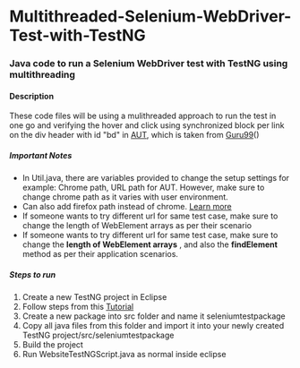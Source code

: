 # Multithreaded-Selenium-WebDriver-Test-with-TestNG
### Java code to run a Selenium WebDriver test with TestNG using multithreading

#### Description
These code files will be using a mulithreaded approach to run the test in one go
and verifying the hover and click using synchronized block per link on the div header with id "bd" in <a href="http://www.demo.guru99.com/test/yahoo.html" target="_blank">AUT</a>, which is taken from <a href="https://www.guru99.com/" target="_blank">Guru99</a>()

##### Important Notes
<ul>
  <li>In Util.java, there are variables provided to change the setup settings for example: Chrome path,
    URL path for AUT. However, make sure to change chrome path as it varies with user environment.
  </li>
  <li>Can also add firefox path instead of chrome. <a href="https://www.guru99.com/first-webdriver-script.html" target="_blank">Learn more</a>
  </li>
  <li>If someone wants to try different url for same test case, make sure to change the length of WebElement arrays 
    as per their scenario
  </li>
  <li>If someone wants to try different url for same test case, make sure to change the <strong>length of WebElement arrays</strong>
    , and also the <strong>findElement</strong> method as per their application scenarios.
  </li>
</ul>


##### Steps to run
<ol>
  <li>Create a new TestNG project in Eclipse</li>
  <li>Follow steps from this <a href="https://www.guru99.com/all-about-testng-and-selenium.html" target="_blank">Tutorial</a> 
  <li>Create a new package into src folder and name it seleniumtestpackage</li>
  <li>Copy all java files from this folder and import it into your newly created TestNG project/src/seleniumtestpackage</li>
  <li>Build the project</li>
  <li>Run WebsiteTestNGScript.java as normal inside eclipse</li>
</ol>
    
